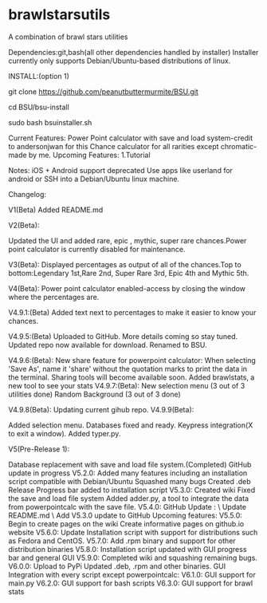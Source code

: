 # brawlstarsutils
A combination of brawl stars utilities

Dependencies:git,bash(all other dependencies handled by installer)
Installer currently only supports Debian/Ubuntu-based distributions of linux.

INSTALL:(option 1)

git clone https://github.com/peanutbuttermurmite/BSU.git

cd BSU/bsu-install

 sudo bash bsuinstaller.sh

Current Features:
Power Point calculator with save and load system-credit to andersonjwan for this
Chance calculator for all rarities except chromatic- made by me.
Upcoming Features:
1.Tutorial

Notes:
iOS + Android support deprecated
Use apps like userland for android or SSH into a Debian/Ubuntu linux machine.

Changelog:

V1(Beta)
Added README.md

V2(Beta):

Updated the UI and added rare, epic , mythic, super rare chances.Power point calculator is currently disabled for maintenance.

V3(Beta):
Displayed percentages as output of all of the chances.Top to bottom:Legendary 1st,Rare 2nd, Super Rare 3rd, Epic 4th and Mythic 5th.

V4(Beta):
Power point calculator enabled-access by  closing the window where the percentages are.


V4.9.1:(Beta)
Added text next to percentages to make it easier to know your chances.

V4.9.5:(Beta)
Uploaded to GitHub.
More details coming so stay tuned.
Updated repo now available for download.
Renamed to BSU.

V4.9.6:(Beta):
New share feature for powerpoint calculator:
When selecting 'Save As', name it 'share' without the quotation marks to print the data in the terminal.
Sharing tools will become available soon.
Added brawlstats, a new tool to see your stats
V4.9.7:(Beta):
New selection menu (3 out of 3 utilities done)
Random Background (3 out of 3 done)

V4.9.8(Beta):
Updating current gihub repo.
V4.9.9(Beta):

Added selection menu.
Databases fixed and ready.
Keypress integration(X to exit a window).
Added typer.py.

V5(Pre-Release 1):

Database replacement with save and load file system.(Completed)
GitHub update in progress
V5.2.0:
Added many features including an installation script compatible with Debian/Ubuntu
Squashed many bugs
Created .deb Release
Progress bar added to installation script
V5.3.0:
Created wiki
Fixed the save and load file system 
Added adder.py, a tool to integrate the data from powerpointcalc with the save file.
V5.4.0:
GitHub Update :
 \ Update README.md
 \ Add V5.3.0 update to GitHub
Upcoming features:
V5.5.0:
Begin to create pages on the wiki
Create informative pages on github.io website
V5.6.0:
Update Installation script with support for distributions such as Fedora and CentOS.
V5.7.0:
Add .rpm binary and support for other distribution binaries
V5.8.0:
Installation script updated with GUI progress bar and general GUI
V5.9.0:
Completed wiki and squashing remaining bugs.
V6.0.0:
Upload to PyPi
Updated .deb, .rpm and other binaries.
GUI Integration with every script except powerpointcalc:
V6.1.0:
GUI support for main.py
V6.2.0:
GUI support for bash scripts
V6.3.0:
GUI support for brawl stats



